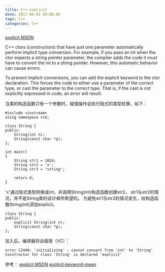 ```yaml
---
title: C++ explicit 
date: 2017-06-01 09:06:06
tags: C++
categories: C++
---
```


[explicit MSDN](https://msdn.microsoft.com/en-us/library/h1y7x448%28v=vs.110%29.aspx)

C++ ctors (constructors) that have just one parameter automatically perform implicit type conversion. For example, if you pass an int when the ctor expects a string pointer parameter, the compiler adds the code it must have to convert the int to a string pointer. However, this automatic behavior can cause errors. 

To prevent implicit conversions, you can add the explicit keyword to the ctor declaration. This forces the code to either use a parameter of the correct type, or cast the parameter to the correct type. That is, if the cast is not explicitly expressed in code, an error will result.

当类的构造函数只有一个参数时，赋值操作会执行隐式的类型轮换，如下：

```
#include <iostream>
using namespace std;

class String {
public:
    String(int n);     
    String(const char *p); 
};

int main()
{
    String str1 = 1024;
    String str2 = 'x';
    String str3 = "string";

	return 0;
}
```
'x'通过隐式类型转换成int，并调用String(int)构造函数创建str2。
str1与str2的情况，并不是String类的设计者所希望的。
为避免str1与str2的情况发生，给构造函数String(int)添加explicit。
```
class String {
public:
    explicit String(int n);     
    String(const char *p); 
};
```

加入后，编译器将会报错（VC）：
```
error C2440: 'initializing' : cannot convert from 'int' to 'String' Constructor for class 'String' is declared 'explicit'
```

参考：
[explicit MSDN](https://msdn.microsoft.com/en-us/library/h1y7x448%28v=vs.110%29.aspx)
[explicit-keyword-mean](https://stackoverflow.com/questions/121162/what-does-the-explicit-keyword-mean)
